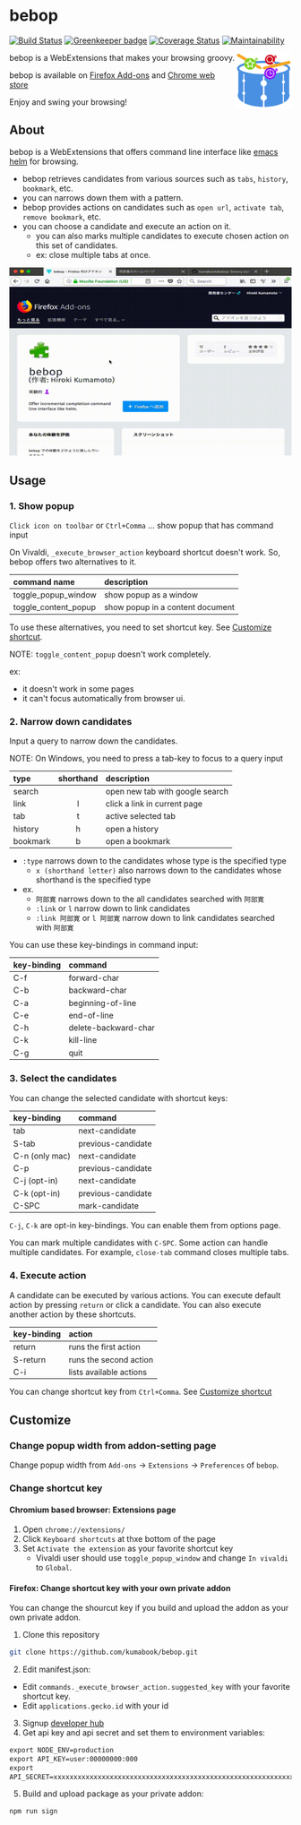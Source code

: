 bebop
=====

[![Build Status](https://travis-ci.org/kumabook/bebop.svg?branch=master)](https://travis-ci.org/kumabook/bebop)
[![Greenkeeper badge](https://badges.greenkeeper.io/kumabook/bebop.svg)](https://greenkeeper.io/)
[![Coverage Status](https://coveralls.io/repos/github/kumabook/bebop/badge.svg?branch=master)](https://coveralls.io/github/kumabook/bebop?branch=master)
[![Maintainability](https://api.codeclimate.com/v1/badges/739ecb729336efef52b8/maintainability)](https://codeclimate.com/github/kumabook/bebop/maintainability)

<img height="100" src="bebop.png" align="right">

bebop is a WebExtensions that makes your browsing groovy.

bebop is available on [Firefox Add-ons][] and [Chrome web store][]

Enjoy and swing your browsing!

About
-----

bebop is a WebExtensions that offers command line interface like
[emacs helm](https://github.com/emacs-helm/helm) for browsing.

- bebop retrieves candidates from various sources such as `tabs`, `history`, `bookmark`, etc.
- you can narrows down them with a pattern.
- bebop provides actions on candidates such as `open url`, `activate tab`, `remove bookmark`, etc.
- you can choose a candidate and execute an action on it.
  - you can also marks multiple candidates to execute chosen action on this set of candidates.
  - ex: close multiple tabs at once.

![Demo](./demo.gif)


Usage
-----

### 1. Show popup

`Click icon on toolbar` or `Ctrl+Comma` ... show popup that has command input

On Vivaldi, `_execute_browser_action` keyboard shortcut doesn't work.
So, bebop offers two alternatives to it.

| command name         | description                      |
|:---------------------|:-------------------------------- |
| toggle_popup_window  | show popup as a window           |
| toggle_content_popup | show popup in a content document |

To use these alternatives, you need to set shortcut key.
See [Customize shortcut](#change-shortcut-key).

NOTE: `toggle_content_popup` doesn't work completely.

ex:

- it doesn't work in some pages
- it can't focus automatically from browser ui.

### 2. Narrow down candidates

Input a query to narrow down the candidates.

NOTE: On Windows, you need to press a tab-key to focus to a query input

| type        | shorthand | description                     |
|:------------|:---------:|:------------------------------- |
| search      |           | open new tab with google search |
| link        | l         | click a link in current page    |
| tab         | t         | active selected tab             |
| history     | h         | open a history                  |
| bookmark    | b         | open a bookmark                 |

- `:type` narrows down to the candidates whose type is the specified type
  - `x (shorthand letter)` also narrows down to the candidates whose shorthand is the specified type
- ex.
  - `阿部寛` narrows down to the all candidates searched with `阿部寛`
  - `:link` or `l` narrow down to link candidates
  - `:link 阿部寛` or `l 阿部寛` narrow down to link candidates searched with `阿部寛`

You can use these key-bindings in command input:

| key-binding | command              |
|:------------|:-------------------- |
| C-f         | forward-char         |
| C-b         | backward-char        |
| C-a         | beginning-of-line    |
| C-e         | end-of-line          |
| C-h         | delete-backward-char |
| C-k         | kill-line            |
| C-g         | quit                 |


### 3. Select the candidates

You can change the selected candidate with shortcut keys:

| key-binding    | command              |
|:---------------|:-------------------- |
| tab            | next-candidate       |
| S-tab          | previous-candidate   |
| C-n (only mac) | next-candidate       |
| C-p            | previous-candidate   |
| C-j (opt-in)   | next-candidate       |
| C-k (opt-in)   | previous-candidate   |
| C-SPC          | mark-candidate       |

`C-j`, `C-k` are opt-in key-bindings. You can enable them from options page.


 You can mark multiple candidates with `C-SPC`.
 Some action can handle multiple candidates.
 For example, `close-tab` command closes multiple tabs.


### 4. Execute action

A candidate can be executed by various actions.
You can execute default action by pressing `return` or click a candidate.
You can also execute another action by these shortcuts.

| key-binding | action                   |
|:------------|:------------------------ |
| return      | runs the first action   |
| S-return    | runs the second action  |
| C-i         | lists available actions |


You can change shortcut key from `Ctrl+Comma`.
See [Customize shortcut](#change-shortcut-key)

Customize
---------

### Change popup width from addon-setting page

Change popup width from `Add-ons` -> `Extensions` -> `Preferences` of `bebop`.


### Change shortcut key

#### Chromium based browser: Extensions page

1. Open `chrome://extensions/`
2. Click `Keyboard shortcuts` at thxe bottom of the page
3. Set `Activate the extension` as your favorite shortcut key
   - Vivaldi user should use `toggle_popup_window` and change `In vivaldi` to `Global`.

#### Firefox: Change shortcut key with your own private addon

You can change the shourcut key if you build and upload the addon as your own private addon.

1. Clone this repository

```sh
git clone https://github.com/kumabook/bebop.git

```

2. Edit manifest.json:

- Edit `commands._execute_browser_action.suggested_key`  with your favorite shortcut key.
- Edit `applications.gecko.id` with your id

3. Signup [developer hub](https://addons.mozilla.org/en-US/developers/addon/)
4. Get api key and api secret and set them to environment variables:

```
export NODE_ENV=production
export API_KEY=user:00000000:000
export API_SECRET=xxxxxxxxxxxxxxxxxxxxxxxxxxxxxxxxxxxxxxxxxxxxxxxxxxxxxxxxxxxxxxxx
```

5. Build and upload package as your private addon:

```
npm run sign
```

[Firefox Add-ons]:  https://addons.mozilla.org/ja/firefox/addon/bebop/
[Chrome web store]: https://chrome.google.com/webstore/detail/bebop/idiejicnogeolaeacihfjleoakggbdid
